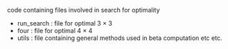 code containing files involved in search for optimality
- run_search : file for optimal 3 $\times$ 3
- four : file for optimal 4 $\times$ 4
- utils : file containing general methods used in beta computation etc etc.
